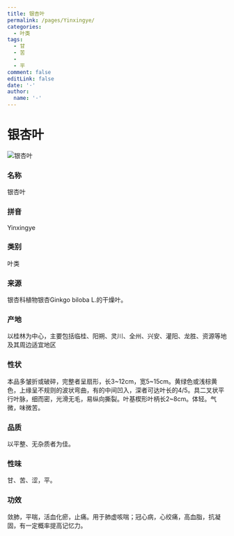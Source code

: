 ```yaml
---
title: 银杏叶
permalink: /pages/Yinxingye/
categories: 
  - 叶类
tags: 
  - 甘
  - 苦
  - 
  - 平
comment: false
editLink: false
date: '·'
author: 
  name: '·'
---
```

# 银杏叶

![银杏叶](https://image.zhongyibaike.com/image/%E9%93%B6%E6%9D%8F%E5%8F%B6/%E9%93%B6%E6%9D%8F%E5%8F%B63.jpg)

<!-- more -->

### 名称
银杏叶

### 拼音
Yinxingye

### 类别
叶类

### 来源
银杏科植物银杏Ginkgo biloba L.的干燥叶。

### 产地
以桂林为中心，主要包括临桂、阳朔、灵川、全州、兴安、灌阳、龙胜、资源等地及其周边适宜地区

### 性状
本品多皱折或破碎，完整者呈扇形，长3~12cm，宽5~15cm。黄绿色或浅棕黄色，上缘呈不规则的波状弯曲，有的中间凹入，深者可达叶长的4/5。具二叉状平行叶脉，细而密，光滑无毛，易纵向撕裂。叶基楔形叶柄长2~8cm。体轻。气微，味微苦。

### 品质
以平整、无杂质者为佳。

### 性味
甘、苦、涩，平。

### 功效
敛肺，平喘，活血化瘀，止痛。用于肺虚咳喘；冠心病，心绞痛，高血脂，抗凝固，有一定概率提高记忆力。
